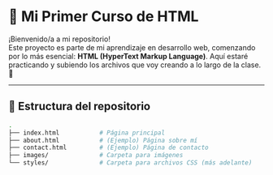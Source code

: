 # 🧠 Mi Primer Curso de HTML

¡Bienvenido/a a mi repositorio!  
Este proyecto es parte de mi aprendizaje en desarrollo web, comenzando por lo más esencial: **HTML (HyperText Markup Language)**. Aquí estaré practicando y subiendo los archivos que voy creando a lo largo de la clase. 🚀

---

## 📁 Estructura del repositorio

```bash
.
├── index.html           # Página principal
├── about.html           # (Ejemplo) Página sobre mí
├── contact.html         # (Ejemplo) Página de contacto
├── images/              # Carpeta para imágenes
└── styles/              # Carpeta para archivos CSS (más adelante)
